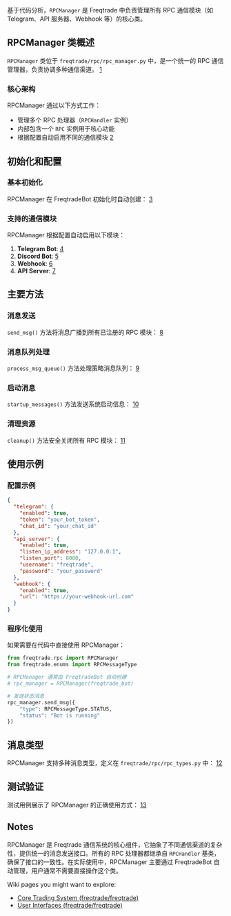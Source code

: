 基于代码分析，`RPCManager` 是 Freqtrade 中负责管理所有 RPC 通信模块（如 Telegram、API 服务器、Webhook 等）的核心类。

## RPCManager 类概述

`RPCManager` 类位于 `freqtrade/rpc/rpc_manager.py` 中，是一个统一的 RPC 通信管理器，负责协调多种通信渠道。 [1](#0-0) 

### 核心架构

RPCManager 通过以下方式工作：
- 管理多个 RPC 处理器（`RPCHandler` 实例）
- 内部包含一个 `RPC` 实例用于核心功能
- 根据配置自动启用不同的通信模块 [2](#0-1) 

## 初始化和配置

### 基本初始化

RPCManager 在 FreqtradeBot 初始化时自动创建： [3](#0-2) 

### 支持的通信模块

RPCManager 根据配置自动启用以下模块：

1. **Telegram Bot**: [4](#0-3) 
2. **Discord Bot**: [5](#0-4) 
3. **Webhook**: [6](#0-5) 
4. **API Server**: [7](#0-6) 

## 主要方法

### 消息发送

`send_msg()` 方法将消息广播到所有已注册的 RPC 模块： [8](#0-7) 

### 消息队列处理

`process_msg_queue()` 方法处理策略消息队列： [9](#0-8) 

### 启动消息

`startup_messages()` 方法发送系统启动信息： [10](#0-9) 

### 清理资源

`cleanup()` 方法安全关闭所有 RPC 模块： [11](#0-10) 

## 使用示例

### 配置示例

```json
{
  "telegram": {
    "enabled": true,
    "token": "your_bot_token",
    "chat_id": "your_chat_id"
  },
  "api_server": {
    "enabled": true,
    "listen_ip_address": "127.0.0.1",
    "listen_port": 8080,
    "username": "freqtrade",
    "password": "your_password"
  },
  "webhook": {
    "enabled": true,
    "url": "https://your-webhook-url.com"
  }
}
```

### 程序化使用

如果需要在代码中直接使用 RPCManager：

```python
from freqtrade.rpc import RPCManager
from freqtrade.enums import RPCMessageType

# RPCManager 通常由 FreqtradeBot 自动创建
# rpc_manager = RPCManager(freqtrade_bot)

# 发送状态消息
rpc_manager.send_msg({
    "type": RPCMessageType.STATUS,
    "status": "Bot is running"
})
```

## 消息类型

RPCManager 支持多种消息类型，定义在 `freqtrade/rpc/rpc_types.py` 中： [12](#0-11) 

## 测试验证

测试用例展示了 RPCManager 的正确使用方式： [13](#0-12) 

## Notes

RPCManager 是 Freqtrade 通信系统的核心组件，它抽象了不同通信渠道的复杂性，提供统一的消息发送接口。所有的 RPC 处理器都继承自 `RPCHandler` 基类，确保了接口的一致性。在实际使用中，RPCManager 主要通过 FreqtradeBot 自动管理，用户通常不需要直接操作这个类。

Wiki pages you might want to explore:
- [Core Trading System (freqtrade/freqtrade)](/wiki/freqtrade/freqtrade#2)
- [User Interfaces (freqtrade/freqtrade)](/wiki/freqtrade/freqtrade#4)